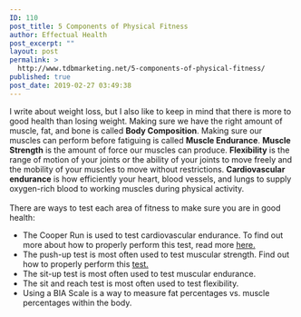 ```yaml
---
ID: 110
post_title: 5 Components of Physical Fitness
author: Effectual Health
post_excerpt: ""
layout: post
permalink: >
  http://www.tdbmarketing.net/5-components-of-physical-fitness/
published: true
post_date: 2019-02-27 03:49:38
---
```

<!-- wp:paragraph -->
<p>I write about weight loss, but I also like to keep in mind that there is more to good health than losing weight.  Making sure we have the right amount of muscle, fat, and bone is called <strong>Body Composition</strong>.  Making sure our muscles can perform before fatiguing is called <strong>Muscle Endurance</strong>. <strong>Muscle Strength</strong> is the amount of force our muscles can produce.  <strong>Flexibility</strong> is the range of motion of your joints or the ability of your joints to move freely and the mobility of your muscles to move without restrictions. <strong>Cardiovascular endurance</strong> is how efficiently your heart, blood vessels, and lungs to supply oxygen-rich blood to working muscles during physical activity.<br><br>There are ways to test each area of fitness to make sure you are in good health: </p>
<!-- /wp:paragraph -->

<!-- wp:list -->
<ul><li>The Cooper Run is used to test cardiovascular endurance.  To find out more about how to properly perform this test, read more <a href="https://www.verywellfit.com/fitness-test-for-endurance-12-minute-run-3120264">here.</a> </li><li>The push-up test is most often used to test muscular strength. Find out how to properly perform this <a href="https://www.verywellfit.com/push-up-test-for-upper-body-strength-and-endurance-3120272">test.</a></li><li>The sit-up test is most often used to test muscular endurance. </li><li> The sit and reach test is most often used to test flexibility. </li><li>Using a BIA Scale is a way to measure fat percentages vs. muscle percentages within the body.</li></ul>
<!-- /wp:list -->

<!-- wp:paragraph -->
<p></p>
<!-- /wp:paragraph -->

<!-- wp:paragraph -->
<p></p>
<!-- /wp:paragraph -->

<!-- wp:paragraph -->
<p></p>
<!-- /wp:paragraph -->